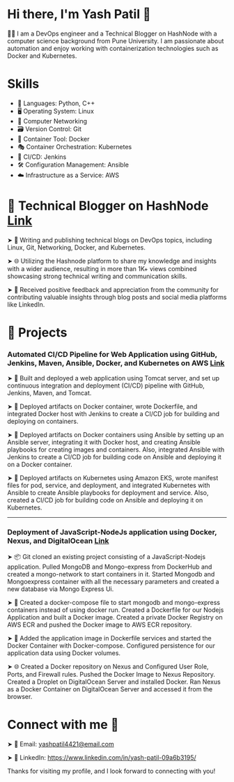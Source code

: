 # Hi there, I'm Yash Patil 👋

🧑‍💻 I am a DevOps engineer and a Technical Blogger on HashNode with a computer science background from Pune University. I am passionate about automation and enjoy working with containerization technologies such as Docker and Kubernetes.

# Skills
- 🐍 Languages: Python, C++
- 🖥️ Operating System: Linux
- 🔗 Computer Networking
- 🗃️ Version Control: Git
- 🐳 Container Tool: Docker
- 🎭 Container Orchestration: Kubernetes
- 🤖 CI/CD: Jenkins
- 🛠️ Configuration Management: Ansible
- ☁️ Infrastructure as a Service: AWS

# 📝 Technical Blogger on HashNode [Link](https://yashpatil.hashnode.dev/)

➤ 📝 Writing and publishing technical blogs on DevOps topics, including Linux, Git, Networking, Docker, and Kubernetes.

➤ 🌐 Utilizing the Hashnode platform to share my knowledge and insights with a wider audience, resulting in more than 1K+ views combined showcasing strong technical writing and communication skills.

➤ 🙌 Received positive feedback and appreciation from the community for contributing valuable insights through blog posts and social media platforms like LinkedIn.

# 🚀 Projects
### Automated CI/CD Pipeline for Web Application using GitHub, Jenkins, Maven, Ansible, Docker, and Kubernetes on AWS [Link](https://github.com/yash-s-patil/CI-CD-with-Jenkins-Ansible-Docker-Kubernetes-on-AWS)

➤ 🚀 Built and deployed a web application using Tomcat server, and set up continuous integration and deployment (CI/CD) pipeline with GitHub, Jenkins, Maven, and Tomcat.

➤ 🐳 Deployed artifacts on Docker container, wrote Dockerfile, and integrated Docker host with Jenkins to create a CI/CD job for building and deploying on containers.

➤ 🔧 Deployed artifacts on Docker containers using Ansible by setting up an Ansible server, integrating it with Docker host, and creating Ansible playbooks for creating images and containers. Also, integrated Ansible with Jenkins to create a CI/CD job for building code on Ansible and deploying it on a Docker container.

➤ 🎯 Deployed artifacts on Kubernetes using Amazon EKS, wrote manifest files for pod, service, and deployment, and integrated Kubernetes with Ansible to create Ansible playbooks for deployment and service. Also, created a CI/CD job for building code on Ansible and deploying it on Kubernetes.

<hr>

### Deployment of JavaScript-NodeJs application using Docker, Nexus, and DigitalOcean [Link](https://github.com/yash-s-patil/Deployment-of-JavaScript-NodeJs-application)

➤ 📦 Git cloned an existing project consisting of a JavaScript-Nodejs application. Pulled MongoDB and Mongo-express from DockerHub and created a mongo-network to start containers in it. Started Mongodb and Mongoexpress container with all the necessary parameters and created a new database via Mongo Express Ui.

➤ 🐳 Created a docker-compose file to start mongodb and mongo-express containers instead of using docker run. Created a Dockerfile for our Nodejs Application and built a Docker image. Created a private Docker Registry on AWS ECR and pushed the Docker image to AWS ECR repository.

➤ 🚀 Added the application image in Dockerfile services and started the Docker Container with Docker-compose. Configured persistence for our application data using Docker volumes.

➤ 🌐 Created a Docker repository on Nexus and Configured User Role, Ports, and Firewall rules. Pushed the Docker Image to Nexus Repository. Created a Droplet on DigitalOcean Server and installed Docker. Ran Nexus as a Docker Container on DigitalOcean Server and accessed it from the browser.

# Connect with me 🤝
➤ 📧 Email: yashpatil4421@email.com

➤ 💼 LinkedIn: https://www.linkedin.com/in/yash-patil-09a6b3195/

Thanks for visiting my profile, and I look forward to connecting with you!





















